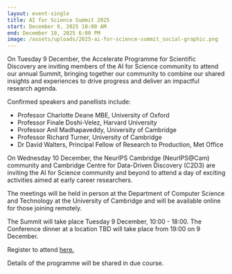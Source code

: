```yaml
---
layout: event-single
title: AI for Science Summit 2025
start: December 9, 2025 10:00 AM
end: December 10, 2025 6:00 PM
image: /assets/uploads/2025-ai-for-science-summit_social-graphic.png
---
```

On Tuesday 9 December, the Accelerate Programme for Scientific Discovery are inviting members of the AI for Science community to attend our annual Summit, bringing together our community to combine our shared insights and experiences to drive progress and deliver an impactful research agenda.

Confirmed speakers and panellists include:

* Professor Charlotte Deane MBE, University of Oxford
* P﻿rofessor Finale Doshi-Velez, Harvard University
* P﻿rofessor Anil Madhapaveddy, University of Cambridge
* Professor Richard Turner, University of Cambridge
* Dr David Walters, Principal Fellow of Research to Production, Met Office

O﻿n Wednesday 10 December, the NeurIPS Cambridge (NeurIPS@Cam) community and Cambridge Centre for Data-Driven Discovery (C2D3) are inviting the AI for Science community and beyond to attend a day of exciting activities aimed at early career researchers.

The meetings will be held in person at the Department of Computer Science and Technology at the University of Cambridge and will be available online for those joining remotely.

The Summit will take place Tuesday 9 December, 10:00 - 18:00. The Conference dinner at a location TBD will take place from 19:00 on 9 December.

R﻿egister to attend [here.](https://forms.office.com/Pages/ResponsePage.aspx?id=RQSlSfq9eUut41R7TzmG6bVVsyU9DSpOsyxmYdYCiK5UNzFSUlc2MlE1S05PQ0JMUFVFME5VRVc0NS4u)

D﻿etails of the programme will be shared in due course.